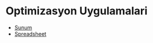 # Optimizasyon Uygulamalari


* [Sunum](https://docs.google.com/presentation/d/1kBf7A_OzwlRAI5HohFfSDZcUh1T9YHtfTeME-198tIg/edit?usp=sharing)
* [Spreadsheet](https://docs.google.com/spreadsheets/d/1rqfRrGH2dJ2tFnqpgcwYuyp5V1f3s9Qw_-Aqo21KauU/edit?usp=sharing)
